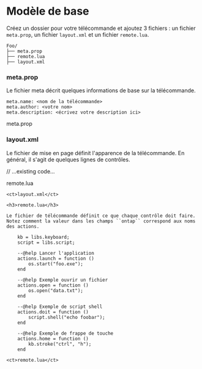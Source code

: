 # Modèle de base

Créez un dossier pour votre télécommande et ajoutez 3 fichiers : un fichier ``meta.prop``, un fichier ``layout.xml`` et un fichier ``remote.lua``.

	Foo/
	├── meta.prop
	├── remote.lua
	├── layout.xml

<h3>meta.prop</h3>

Le fichier meta décrit quelques informations de base sur la télécommande.

	meta.name: <nom de la télécommande>
	meta.author: <votre nom>
	meta.description: <écrivez votre description ici>

<ct>meta.prop</ct>

<h3>layout.xml</h3>

Le fichier de mise en page définit l'apparence de la télécommande. En général, il s'agit de quelques lignes de contrôles.

// ...existing code...

<ct>remote.lua</ct>
```
<ct>layout.xml</ct>

<h3>remote.lua</h3>

Le fichier de télécommande définit ce que chaque contrôle doit faire. Notez comment la valeur dans les champs ``ontap`` correspond aux noms des actions.

	kb = libs.keyboard;
	script = libs.script;

	--@help Lancer l'application
	actions.launch = function ()
		os.start("foo.exe");
	end

	--@help Exemple ouvrir un fichier
	actions.open = function ()
		os.open("data.txt");
	end

	--@help Exemple de script shell
	actions.doit = function ()
		script.shell("echo foobar");
	end

	--@help Exemple de frappe de touche
	actions.home = function ()
		kb.stroke("ctrl", "h");
	end

<ct>remote.lua</ct>